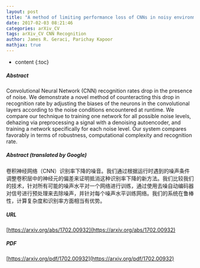 ```yaml
---
layout: post
title: "A method of limiting performance loss of CNNs in noisy environments"
date: 2017-02-03 08:21:46
categories: arXiv_CV
tags: arXiv_CV CNN Recognition
author: James R. Geraci, Parichay Kapoor
mathjax: true
---
```


* content
{:toc}

##### Abstract
Convolutional Neural Network (CNN) recognition rates drop in the presence of noise. We demonstrate a novel method of counteracting this drop in recognition rate by adjusting the biases of the neurons in the convolutional layers according to the noise conditions encountered at runtime. We compare our technique to training one network for all possible noise levels, dehazing via preprocessing a signal with a denoising autoencoder, and training a network specifically for each noise level. Our system compares favorably in terms of robustness, computational complexity and recognition rate.

##### Abstract (translated by Google)
卷积神经网络（CNN）识别率下降的噪音。我们通过根据运行时遇到的噪声条件调整卷积层中的神经元的偏差来证明抵消这种识别率下降的新方法。我们比较我们的技术，针对所有可能的噪声水平对一个网络进行训练，通过使用去噪自动编码器对信号进行预处理来去除噪声，并针对每个噪声水平训练网络。我们的系统在鲁棒性，计算复杂度和识别率方面相当有优势。

##### URL
[https://arxiv.org/abs/1702.00932](https://arxiv.org/abs/1702.00932)

##### PDF
[https://arxiv.org/pdf/1702.00932](https://arxiv.org/pdf/1702.00932)

